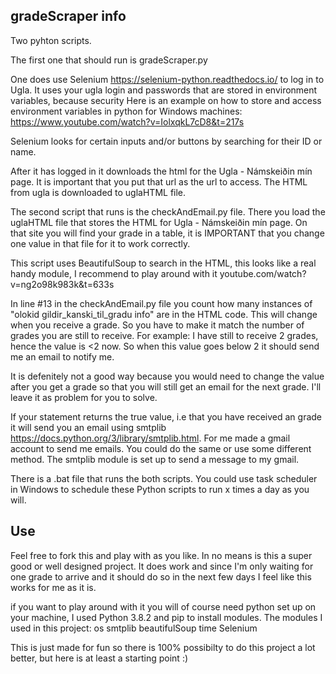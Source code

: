 ## gradeScraper info
Two pyhton scripts.

The first one that should run is gradeScraper.py

One does use Selenium https://selenium-python.readthedocs.io/ to log in to Ugla.
It uses your ugla login and passwords that are stored in environment variables, because security
Here is an example on how to store and access environment variables in python for Windows machines: https://www.youtube.com/watch?v=IolxqkL7cD8&t=217s

Selenium looks for certain inputs and/or buttons by searching for their ID or name.

After it has logged in it downloads the html for the Ugla - Námskeiðin mín page. It is important that you put that url as the url to access. The HTML from ugla is downloaded to uglaHTML file.

The second script that runs is the checkAndEmail.py file.
There you load the uglaHTML file that stores the HTML for Ugla - Námskeiðin mín page. On that site you will find your grade in a table, it is IMPORTANT that you change one value in that file for it to work correctly.

This script uses BeautifulSoup to search in the HTML, this looks like a real handy module, I recommend to play around with it youtube.com/watch?v=ng2o98k983k&t=633s

In line #13 in the checkAndEmail.py file you count how many instances of "olokid gildir_kanski_til_gradu info" are in the HTML code. This will change when you receive a grade. So you have to make it match the number of grades you are still to receive.
For example: I have still to receive 2 grades, hence the value is <2 now. So when this value goes below 2 it should send me an email to notify me.

It is defenitely not a good way because you would need to change the value after you get a grade so that you will still get an email for the next grade. I'll leave it as problem for you to solve.

If your statement returns the true value, i.e that you have received an grade it will send you an email using smtplib https://docs.python.org/3/library/smtplib.html.
For me made a gmail account to send me emails. You could do the same or use some different method. The smtplib module is set up to send a message to my gmail.

There is a .bat file that runs the both scripts. You could use task scheduler in Windows to schedule these Python scripts to run x times a day as you will.

## Use

Feel free to fork this and play with as you like. In no means is this a super good or well designed project. It does work and since I'm only waiting for one grade to arrive and it should do so in the next few days I feel like this works for me as it is.

if you want to play around with it you will of course need python set up on your machine, I used Python 3.8.2 and pip to install modules.
The modules I used in this project:
os
smtplib
beautifulSoup
time
Selenium

This is just made for fun so there is 100% possibilty to do this project a lot better, but here is at least a starting point :)
